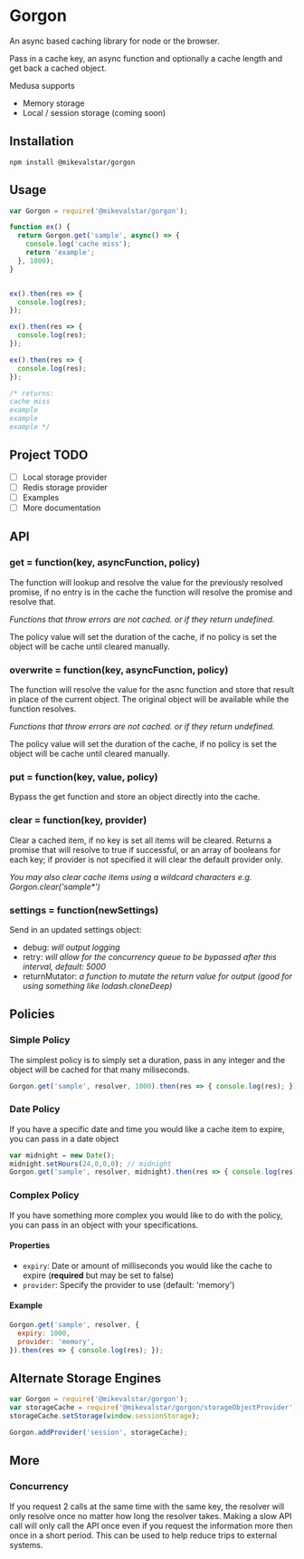 # Gorgon
An async based caching library for node or the browser.

Pass in a cache key, an async function and optionally a cache length and get back a cached object.

Medusa supports
* Memory storage
* Local / session storage (coming soon)

## Installation

    npm install @mikevalstar/gorgon

## Usage

```javascript
var Gorgon = require('@mikevalstar/gorgon');

function ex() {
  return Gorgon.get('sample', async() => {
    console.log('cache miss');
    return 'example';
  }, 1000);
}


ex().then(res => {
  console.log(res);
});

ex().then(res => {
  console.log(res);
});

ex().then(res => {
  console.log(res);
});

/* returns:
cache miss
example
example
example */
```

## Project TODO

- [ ] Local storage provider
- [ ] Redis storage provider
- [ ] Examples
- [ ] More documentation

## API

### get = function(key, asyncFunction, policy)

The function will lookup and resolve the value for the previously resolved promise,
if no entry is in the cache the function will resolve the promise and resolve that.

_Functions that throw errors are not cached. or if they return undefined._

The policy value will set the duration of the cache, if no policy is set the object will be cache until cleared manually.

### overwrite = function(key, asyncFunction, policy)

The function will resolve the value for the asnc function and store that result in place of the current object.
The original object will be available while the function resolves.

_Functions that throw errors are not cached. or if they return undefined._

The policy value will set the duration of the cache, if no policy is set the object will be cache until cleared manually.

### put = function(key, value, policy)

Bypass the get function and store an object directly into the cache.

### clear = function(key, provider)

Clear a cached item, if no key is set all items will be cleared. Returns a promise that will resolve to true if successful, or an array of booleans for each key; if provider is not specified it will clear the default provider only.

_You may also clear cache items using a wildcard characters e.g. Gorgon.clear('sample*')_

### settings = function(newSettings)

Send in an updated settings object:

* debug: _will output logging_
* retry: _will allow for the concurrency queue to be bypassed after this interval, default: 5000_
* returnMutator: _a function to mutate the return value for output (good for using something like lodash.cloneDeep)_

## Policies

### Simple Policy

The simplest policy is to simply set a duration, pass in any integer and the object will be cached for that many miliseconds.

```javascript
Gorgon.get('sample', resolver, 1000).then(res => { console.log(res); });
```

### Date Policy

If you have a specific date and time you would like a cache item to expire, you can pass in a date object

```javascript
var midnight = new Date();
midnight.setHours(24,0,0,0); // midnight
Gorgon.get('sample', resolver, midnight).then(res => { console.log(res); });
```

### Complex Policy
If you have something more complex you would like to do with the policy, you can pass in an object with your specifications.

#### Properties
* `expiry`: Date or amount of milliseconds you would like the cache to expire (**required** but may be set to false)
* `provider`: Specify the provider to use (default: 'memory')

#### Example
```javascript
Gorgon.get('sample', resolver, {
  expiry: 1000,
  provider: 'memory',
}).then(res => { console.log(res); });
```

## Alternate Storage Engines

```javascript
var Gorgon = require('@mikevalstar/gorgon');
var storageCache = require('@mikevalstar/gorgon/storageObjectProvider');
storageCache.setStorage(window.sessionStorage);

Gorgon.addProvider('session', storageCache);
```

## More

### Concurrency
If you request 2 calls at the same time with the same key, the resolver will only resolve once no matter how long the resolver takes. Making a slow API call will only call the API once even if you request the information more then once in a short period. This can be used to help reduce trips to external systems.
